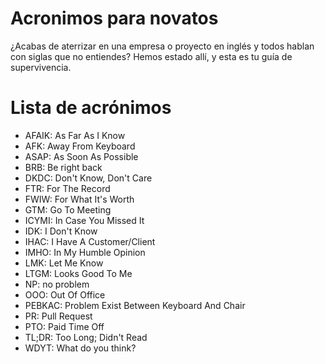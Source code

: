 # Acronimos para novatos
¿Acabas de aterrizar en una empresa o proyecto en inglés y todos hablan con siglas que no entiendes? Hemos estado allí, y esta es tu guía de supervivencia.

# Lista de acrónimos

* AFAIK: As Far As I Know
* AFK: Away From Keyboard
* ASAP: As Soon As Possible
* BRB: Be right back
* DKDC: Don't Know, Don't Care
* FTR: For The Record
* FWIW: For What It's Worth
* GTM: Go To Meeting
* ICYMI: In Case You Missed It
* IDK: I Don't Know
* IHAC: I Have A Customer/Client
* IMHO: In My Humble Opinion
* LMK: Let Me Know
* LTGM: Looks Good To Me
* NP: no problem
* OOO: Out Of Office
* PEBKAC: Problem Exist Between Keyboard And Chair
* PR: Pull Request
* PTO: Paid Time Off
* TL;DR: Too Long; Didn't Read 
* WDYT: What do you think?
